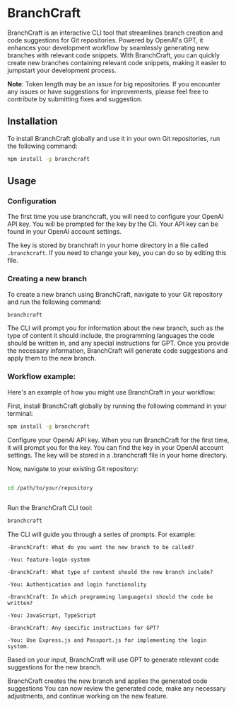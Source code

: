 # BranchCraft

BranchCraft is an interactive CLI tool that streamlines branch creation and code suggestions for Git repositories. Powered by OpenAI's GPT, it enhances your development workflow by seamlessly generating new branches with relevant code snippets.
With BranchCraft, you can quickly create new branches containing relevant code snippets, making it easier to jumpstart your development process.

**Note**: Token length may be an issue for big repositories. If you encounter any issues or have suggestions for improvements, please feel free to contribute by submitting fixes and suggestion.


## Installation

To install BranchCraft globally and use it in your own Git repositories, run the following command:

```bash
npm install -g branchcraft
```

## Usage

### Configuration

The first time you use branchcraft, you will need to configure your OpenAI API key. You will be prompted for the key by the Cli.
Your API key can be found in your OpenAI account settings.

The key is stored by branchraft in your home directory in a file called `.branchcraft`. If you need to change your key, you can do so by editing this file.


### Creating a new branch

To create a new branch using BranchCraft, navigate to your Git repository and run the following command:

```bash
branchcraft
```

The CLI will prompt you for information about the new branch, such as the type of content it should include, the programming languages the code should be written in, and any special instructions for GPT. Once you provide the necessary information, BranchCraft will generate code suggestions and apply them to the new branch.


### Workflow example:
Here's an example of how you might use BranchCraft in your workflow:

First, install BranchCraft globally by running the following command in your terminal:

```bash
npm install -g branchcraft
```

Configure your OpenAI API key. When you run BranchCraft for the first time, it will prompt you for the key. You can find the key in your OpenAI account settings. The key will be stored in a .branchcraft file in your home directory.

Now, navigate to your existing Git repository:

```bash

cd /path/to/your/repository
    
```
Run the BranchCraft CLI tool:

```bash
branchcraft
```

The CLI will guide you through a series of prompts. For example:

```
-BranchCraft: What do you want the new branch to be called?

-You: feature-login-system

-BranchCraft: What type of content should the new branch include?

-You: Authentication and login functionality

-BranchCraft: In which programming language(s) should the code be written?

-You: JavaScript, TypeScript

-BranchCraft: Any specific instructions for GPT?

-You: Use Express.js and Passport.js for implementing the login system.

```
Based on your input, BranchCraft will use GPT to generate relevant code suggestions for the new branch.

BranchCraft creates the new branch and applies the generated code suggestions
You can now review the generated code, make any necessary adjustments, and continue working on the new feature.

